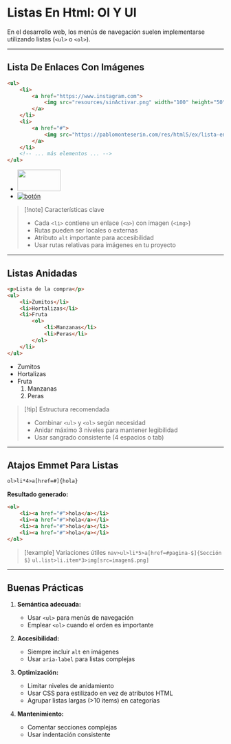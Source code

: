 # Listas En Html: Ol Y Ul

En el desarrollo web, los menús de navegación suelen implementarse utilizando listas (`<ul>` o `<ol>`).

---

## Lista De Enlaces Con Imágenes

```html
<ul>
    <li>
        <a href="https://www.instagram.com">
            <img src="resources/sinActivar.png" width="100" height="50">
        </a>
    </li>
    <li>
        <a href="#">
            <img src="https://pablomonteserin.com/res/html5/ex/lista-enlaces/sinActivar.png" alt="botón">
        </a>
    </li>
    <!-- ... más elementos ... -->
</ul>
```

<ul>
    <li>
        <a href="https://www.instagram.com">
            <img src="resources/sinActivar.png" width="100" height="50">
        </a>
    </li>
    <li>
        <a href="#">
            <img src="https://pablomonteserin.com/res/html5/ex/lista-enlaces/sinActivar.png" alt="botón">
        </a>
    </li>
    <!-- ... más elementos ... -->
</ul>

> [!note] Características clave
> - Cada `<li>` contiene un enlace (`<a>`) con imagen (`<img>`)
> - Rutas pueden ser locales o externas
> - Atributo `alt` importante para accesibilidad
> - Usar rutas relativas para imágenes en tu proyecto

---

## Listas Anidadas

```html
<p>Lista de la compra</p>
<ul>
    <li>Zumitos</li>
    <li>Hortalizas</li>
    <li>Fruta
        <ol>
            <li>Manzanas</li>
            <li>Peras</li>
        </ol>
    </li>
</ul>
```

<ul>
    <li>Zumitos</li>
    <li>Hortalizas</li>
    <li>Fruta
        <ol>
            <li>Manzanas</li>
            <li>Peras</li>
        </ol>
    </li>
</ul>

> [!tip] Estructura recomendada
> - Combinar `<ul>` y `<ol>` según necesidad
> - Anidar máximo 3 niveles para mantener legibilidad
> - Usar sangrado consistente (4 espacios o tab)

---

## Atajos Emmet Para Listas

```html
ol>li*4>a[href=#]{hola}
```

**Resultado generado:**

```html
<ol>
    <li><a href="#">hola</a></li>
    <li><a href="#">hola</a></li>
    <li><a href="#">hola</a></li>
    <li><a href="#">hola</a></li>
</ol>
```

> [!example] Variaciones útiles
> `nav>ul>li*5>a[href=#pagina-$]{Sección $}`
> `ul.list>li.item*3>img[src=imagen$.png]`

---

## Buenas Prácticas

1. **Semántica adecuada:**
   - Usar `<ul>` para menús de navegación
   - Emplear `<ol>` cuando el orden es importante

2. **Accesibilidad:**
   - Siempre incluir `alt` en imágenes
   - Usar `aria-label` para listas complejas

3. **Optimización:**
   - Limitar niveles de anidamiento
   - Usar CSS para estilizado en vez de atributos HTML
   - Agrupar listas largas (>10 items) en categorías

4. **Mantenimiento:**
   - Comentar secciones complejas
   - Usar indentación consistente

